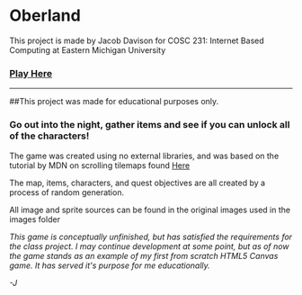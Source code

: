 # Oberland

This project is made by Jacob Davison for COSC 231: Internet Based Computing at Eastern Michigan University

### [Play Here](http://stump.one/Oberland)
___________________________________________________________________________

##This project was made for educational purposes only.

### Go out into the night, gather items and see if you can unlock all of the characters!

The game was created using no external libraries, and was based on the tutorial by MDN on scrolling tilemaps found [Here](https://developer.mozilla.org/en-US/docs/Games/Techniques/Tilemaps/Square_tilemaps_implementation:_Scrolling_maps)

The map, items, characters, and quest objectives are all created by a process of random generation.

All image and sprite sources can be found in the original images used in the images folder

*This game is conceptually unfinished, but has satisfied the requirements for the class 
project. I may continue development at some point, but as of now the game stands as an 
example of my first from scratch HTML5 Canvas game. It has served it's purpose for me 
educationally.*

*-J*

